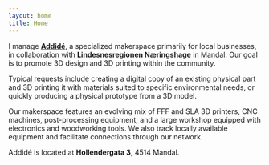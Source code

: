 ```yaml
---
layout: home
title: Home
---
```


I manage [**Addidé**](https://www.addide.no), a specialized makerspace primarily for local businesses, in collaboration with **Lindesnesregionen Næringshage** in Mandal. Our goal is to promote 3D design and 3D printing within the community.

Typical requests include creating a digital copy of an existing physical part and 3D printing it with materials suited to specific environmental needs, or quickly producing a physical prototype from a 3D model.

Our makerspace features an evolving mix of FFF and SLA 3D printers, CNC machines, post-processing equipment, and a large workshop equipped with electronics and woodworking tools. We also track locally available equipment and facilitate connections through our network.

Addidé is located at **Hollendergata 3**, 4514 Mandal.